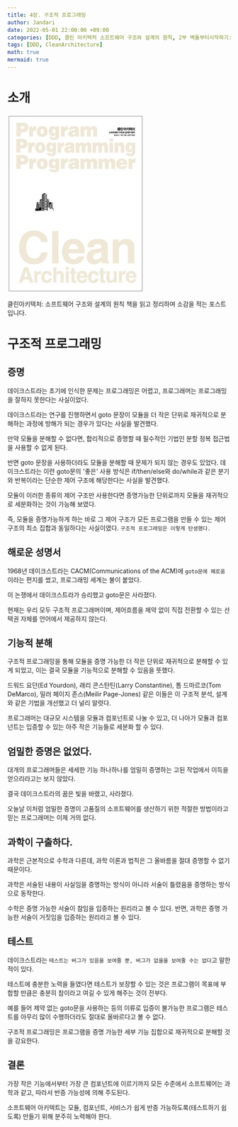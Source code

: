 ```yaml
---
title: 4장. 구조적 프로그래밍
author: Jandari
date: 2022-05-01 22:00:00 +09:00
categories: [DDD, 클린 아키텍처 소프트웨어 구조와 설계의 원칙, 2부 벽돌부터시작하기:프로그래밍 패러다임]
tags: [DDD, CleanArchitecture]
math: true
mermaid: true
---
```


# 소개

![image](/assets/img/post/2022-05-01-PPPCleanArchitecture_ch4/1.jpg)

클린아키텍처: 소프트웨어 구조와 설계의 원칙 책을 읽고 정리하며 소감을 적는 포스트입니다.

# 구조적 프로그래밍

## 증명

데이크스트라는 초기에 인식한 문제는 프로그래밍은 어렵고, 프로그래머는 프로그래밍을 잘하지 못한다는 사실이었다.

데이크스트라는 연구를 진행하면서 goto 문장이 모듈을 더 작은 단위로 재귀적으로 분해하는 과정에 방해가 되는 경우가 있다는 사실을 발견했다.

만약 모듈을 분해할 수 없다면, 합리적으로 증명할 때 필수적인 기법인 분할 정복 접근법을 사용할 수 없게  된다.

반면 goto 문장을 사용하더라도 모듈을 분해할 때 문제가 되지 않는 경우도 있었다. 데이크스트라는 이런 goto문의 '좋은' 사용 방식은 if/then/else와 do/while과 같은 분기와 반복이라는 단순한 제어 구조에 해당한다는 사실을 발견했다.

모듈이 이러한 종류의 제어 구조만 사용한다면 증명가능한 단위로까지 모듈을 재귀적으로 세분화하는 것이 가능해 보였다.

즉, 모듈을 증명가능하게 하는 바로 그 제어 구조가 모든 프로그램을 만들 수 있는 제어 구조의 최소 집합과 동일하다는 사실이였다. `구조적 프로그래밍은 이렇게 탄생했다.`

## 해로운 성명서

1968년 데이크스트라는 CACM(Communications of the ACM)에 `goto문에 해로움`이라는 편지를 썼고, 프로그래밍 세계는 불이 붙었다.

이 논쟁에서 데이크스트라가 승리했고 goto문은 사라졌다.

현재는 우리 모두 구조적 프로그래머이며, 제어흐름을 제약 없이 직접 전환할 수 있는 선택권 자체를 언어에서 제공하지 않는다.

## 기능적 분해

구조적 프로그래밍을 통해 모듈을 증명 가능한 더 작은 단위로 재귀적으로 분해할 수 있게 되었고, 이는 결국 모듈을 기능적으로 분해할 수 있음을 뜻했다.

드워드 요던(Ed Yourdon), 래리 콘스탄틴(Larry Constantine), 톰 드마르코(Tom DeMarco), 밀러 페이지 존스(Meilir Page-Jones) 같은 이들은 이 구조적 분석, 설계와 같은 기법을 개선했고 더 널리 알렷다.

프로그래머는 대규모 시스템을 모듈과 컴포넌트로 나눌 수 있고, 더 나아가 모듈과 컴포넌트는 입증할 수 있는 아주 작은 기능들로 세분화 할 수 있다.

## 엄밀한 증명은 없었다.

대개의 프로그래머들은 세세한 기능 하나하나를 엄밀히 증명하는 고된 작업에서 이득을 얻으리라고는 보지 않았다.

결국 데이크스트라의 꿈은 빛을 바랬고, 사라졌다.

오늘날 이처럼 엄밀한 증명이 고품질의 소프트웨어를 생산하기 위한 적절한 방법이라고 믿는 프로그래머는 이제 거의 없다.

## 과학이 구출하다.

과학은 근본적으로 수학과 다른데, 과학 이론과 법칙은 그 올바름을 절대 증명할 수 없기 때문이다.

과학은 서술된 내용이 사실임을 증명하는 방식이 아니라 서술이 틀렸음을 증명하는 방식으로 동작한다.

수학은 증명 가능한 서술이 참임을 입증하는 원리라고 볼 수 있다. 반면, 과학은 증명 가능한 서술이 거짓임을 입증하는 원리라고 볼 수 있다.

## 테스트

데이크스트라는 `테스트는 버그가 있음을 보여줄 뿐, 버그가 없을을 보여줄 수는 없다`고 말한 적이 있다.

테스트에 충분한 노력을 들였다면 테스트가 보장할 수 있는 것은 프로그램이 목표에 부합할 만큼은 충분히 참이라고 여길 수 있게 해주는 것이 전부다.

예를 들어 제약 없는 goto문을 사용하는 등의 이류로 입증이 불가능한 프로그램은 테스트를 아무리 많이 수행하더라도 절대로 올바르다고 볼 수 없다.

구조적 프로그래밍은 프로그램을 증명 가능한 세부 기능 집합으로 재귀적으로 분해할 것을 강요한다.

## 결론

가장 작은 기능에서부터 가장 큰 컴포넌트에 이르기까지 모든 수준에서 소프트웨어는 과학과 같고, 따라서 반증 가능성에 의해 주도된다.

소프트웨어 아키텍트는 모듈, 컴포넌트, 서비스가 쉽게 반증 가능하도록(테스트하기 쉽도록) 만들기 위해 분주히 노력해야 한다.



